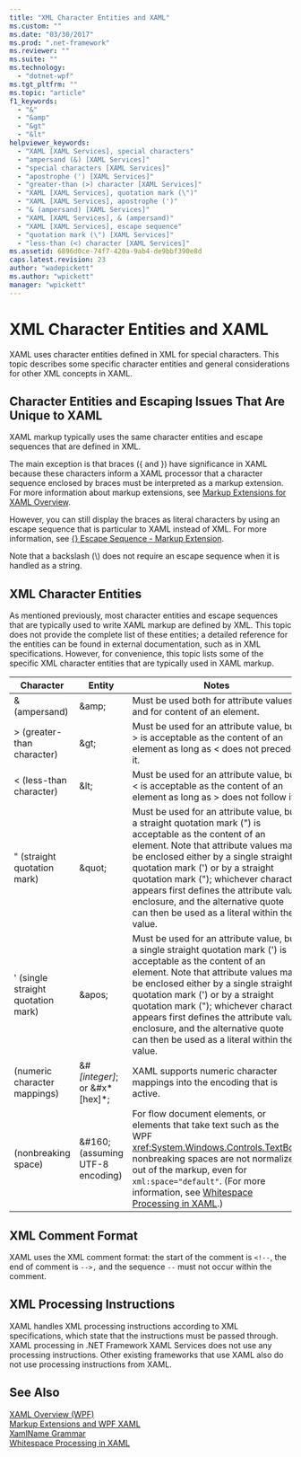 ```yaml
---
title: "XML Character Entities and XAML"
ms.custom: ""
ms.date: "03/30/2017"
ms.prod: ".net-framework"
ms.reviewer: ""
ms.suite: ""
ms.technology: 
  - "dotnet-wpf"
ms.tgt_pltfrm: ""
ms.topic: "article"
f1_keywords: 
  - "&"
  - "&amp"
  - "&gt"
  - "&lt"
helpviewer_keywords: 
  - "XAML [XAML Services], special characters"
  - "ampersand (&) [XAML Services]"
  - "special characters [XAML Services]"
  - "apostrophe (') [XAML Services]"
  - "greater-than (>) character [XAML Services]"
  - "XAML [XAML Services], quotation mark (\")"
  - "XAML [XAML Services], apostrophe (')"
  - "& (ampersand) [XAML Services]"
  - "XAML [XAML Services], & (ampersand)"
  - "XAML [XAML Services], escape sequence"
  - "quotation mark (\") [XAML Services]"
  - "less-than (<) character [XAML Services]"
ms.assetid: 6896d0ce-74f7-420a-9ab4-de9bbf390e8d
caps.latest.revision: 23
author: "wadepickett"
ms.author: "wpickett"
manager: "wpickett"
---
```

# XML Character Entities and XAML
XAML uses character entities defined in XML for special characters. This topic describes some specific character entities and general considerations for other XML concepts in XAML.  
  
<a name="character_entities_and_escaping_issues_that_are_unique_to_xaml"></a>   
## Character Entities and Escaping Issues That Are Unique to XAML  
 XAML markup typically uses the same character entities and escape sequences that are defined in XML.  
  
 The main exception is that braces ({ and }) have significance in XAML because these characters inform a XAML processor that a character sequence enclosed by braces must be interpreted as a markup extension. For more information about markup extensions, see [Markup Extensions for XAML Overview](../../../docs/framework/xaml-services/markup-extensions-for-xaml-overview.md).  
  
 However, you can still display the braces as literal characters by using an escape sequence that is particular to XAML instead of XML. For more information, see [{} Escape Sequence - Markup Extension](escape-sequence-markup-extension.md).  
  
 Note that a backslash (\\) does not require an escape sequence when it is handled as a string.  
  
<a name="xml_character_entities"></a>   
## XML Character Entities  
 As mentioned previously, most character entities and escape sequences that are typically used to write XAML markup are defined by XML. This topic does not provide the complete list of these entities; a detailed reference for the entities can be found in external documentation, such as in XML specifications. However, for convenience, this topic lists some of the specific XML character entities that are typically used in XAML markup.  
  
|Character|Entity|Notes|  
|---------------|------------|-----------|  
|& (ampersand)|\&amp;|Must be used both for attribute values and for content of an element.|  
|> (greater-than character)|\&gt;|Must be used for an attribute value, but > is acceptable as the content of an element as long as < does not precede it.|  
|< (less-than character)|\&lt;|Must be used for an attribute value, but \< is acceptable as the content of an element as long as > does not follow it.|  
|" (straight quotation mark)|\&quot;|Must be used for an attribute value, but a straight quotation mark (") is acceptable as the content of an element. Note that attribute values may be enclosed either by a single straight quotation mark (') or by a straight quotation mark ("); whichever character appears first defines the attribute value enclosure, and the alternative quote can then be used as a literal within the value.|  
|' (single straight quotation mark)|\&apos;|Must be used for an attribute value, but a single straight quotation mark (') is acceptable as the content of an element. Note that attribute values may be enclosed either by a single straight quotation mark (') or by a straight quotation mark ("); whichever character appears first defines the attribute value enclosure, and the alternative quote can then be used as a literal within the value.|  
|(numeric character mappings)|&#*[integer]*; or &#x*[hex]*;|XAML supports numeric character mappings into the encoding that is active.|  
|(nonbreaking space)|&\#160; (assuming UTF-8 encoding)|For flow document elements, or elements that take text such as the WPF <xref:System.Windows.Controls.TextBox>, nonbreaking spaces are not normalized out of the markup, even for `xml:space="default"`. (For more information, see [Whitespace Processing in XAML](../../../docs/framework/xaml-services/whitespace-processing-in-xaml.md).)|  
  
<a name="xml_comment_format"></a>   
## XML Comment Format  
 XAML uses the XML comment format: the start of the comment is `<!--`, the end of comment is `-->,` and the sequence `--` must not occur within the comment.  
  
<a name="xml_processing_instructions"></a>   
## XML Processing Instructions  
 XAML handles XML processing instructions according to XML specifications, which state that the instructions must be passed through. XAML processing in .NET Framework XAML Services  does not use any processing instructions. Other existing frameworks that use XAML also do not use processing instructions from XAML.  
  
## See Also  
 [XAML Overview (WPF)](../../../docs/framework/wpf/advanced/xaml-overview-wpf.md)  
 [Markup Extensions and WPF XAML](../../../docs/framework/wpf/advanced/markup-extensions-and-wpf-xaml.md)  
 [XamlName Grammar](../../../docs/framework/xaml-services/xamlname-grammar.md)  
 [Whitespace Processing in XAML](../../../docs/framework/xaml-services/whitespace-processing-in-xaml.md)
